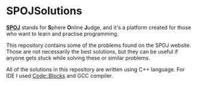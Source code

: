 # SPOJSolutions

[**SPOJ**](https://www.spoj.com/) stands for **S**phere **O**nline **J**udge, and it's a platform created for those who want to learn and practise programming.

This repository contains some of the problems found on the SPOJ website. Those are not necessarily the best solutions, but they can be useful if anyone gets stuck while solving these or similar problems.

All of the solutions in this repository are written using C++ language. For IDE I used [Code::Blocks](https://www.codeblocks.org/) and GCC compiler.
